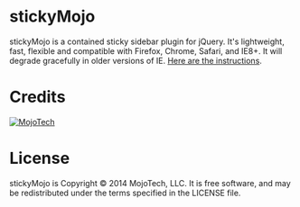 stickyMojo
==========

stickyMojo is a contained sticky sidebar plugin for jQuery. It's lightweight, fast, flexible and compatible with Firefox, Chrome, Safari, and IE8+. It will degrade gracefully in older versions of IE. [Here are the instructions](http://mojotech.github.com/stickymojo/).

Credits
==========

[![MojoTech](http://www.mojotech.com/press/logo.png)](http://www.mojotech.com)

License
==========

stickyMojo is Copyright © 2014 MojoTech, LLC. It is free software, and may be redistributed under the terms specified in the LICENSE file.
